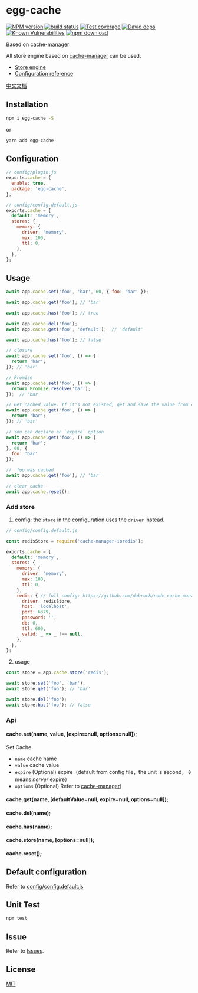 # egg-cache

[![NPM version][npm-image]][npm-url]
[![build status][travis-image]][travis-url]
[![Test coverage][codecov-image]][codecov-url]
[![David deps][david-image]][david-url]
[![Known Vulnerabilities][snyk-image]][snyk-url]
[![npm download][download-image]][download-url]

[npm-image]: https://img.shields.io/npm/v/egg-cache.svg?style=flat-square
[npm-url]: https://npmjs.org/package/egg-cache
[travis-image]: https://img.shields.io/travis/hexindai/egg-cache.svg?style=flat-square
[travis-url]: https://travis-ci.org/hexindai/egg-cache
[codecov-image]: https://img.shields.io/codecov/c/github/hexindai/egg-cache.svg?style=flat-square
[codecov-url]: https://codecov.io/github/hexindai/egg-cache?branch=master
[david-image]: https://img.shields.io/david/hexindai/egg-cache.svg?style=flat-square
[david-url]: https://david-dm.org/hexindai/egg-cache
[snyk-image]: https://snyk.io/test/npm/egg-cache/badge.svg?style=flat-square
[snyk-url]: https://snyk.io/test/npm/egg-cache
[download-image]: https://img.shields.io/npm/dm/egg-cache.svg?style=flat-square
[download-url]: https://npmjs.org/package/egg-cache

Based on [cache-manager](https://github.com/BryanDonovan/node-cache-manager)

All store engine based on [cache-manager](https://github.com/BryanDonovan/node-cache-manager) can be used.
* [Store engine](https://github.com/BryanDonovan/node-cache-manager#store-engines)
* [Configuration reference](#add-store)

[中文文档](README.zh_CN.md)

## Installation

```sh
npm i egg-cache -S
```

or

```sh
yarn add egg-cache
```

## Configuration

```js
// config/plugin.js
exports.cache = {
  enable: true,
  package: 'egg-cache',
};
```

```js
// config/config.default.js
exports.cache = {
  default: 'memory',
  stores: {
    memory: {
      driver: 'memory',
      max: 100,
      ttl: 0,
    },
  },
};
```
## Usage

```js
await app.cache.set('foo', 'bar', 60, { foo: 'bar' });

await app.cache.get('foo'); // 'bar'

await app.cache.has('foo'); // true

await app.cache.del('foo');
await app.cache.get('foo', 'default');  // 'default'

await app.cache.has('foo'); // false

// closure
await app.cache.set('foo', () => {
  return 'bar';
}); // 'bar'

// Promise
await app.cache.set('foo', () => {
  return Promise.resolve('bar');
});  // 'bar'

// Get cached value. If it's not existed, get and save the value from closure
await app.cache.get('foo', () => {
  return 'bar';
}); // 'bar'

// You can declare an `expire` option
await app.cache.get('foo', () => {
  return 'bar';
}, 60, {
  foo: 'bar'
});

//  foo was cached
await app.cache.get('foo'); // 'bar'

// clear cache
await app.cache.reset();
```

### Add store

1. config: the `store` in the configuration uses the `driver` instead.

```js
// config/config.default.js

const redisStore = require('cache-manager-ioredis');

exports.cache = {
  default: 'memory',
  stores: {
    memory: {
      driver: 'memory',
      max: 100,
      ttl: 0,
    },
    redis: { // full config: https://github.com/dabroek/node-cache-manager-ioredis#single-store
      driver: redisStore,
      host: 'localhost',
      port: 6379,
      password: '',
      db: 0,
      ttl: 600,
      valid: _ => _ !== null,
    },
  },
};
```

2. usage

```js
const store = app.cache.store('redis');

await store.set('foo', 'bar');
await store.get('foo'); // 'bar'

await store.del('foo');
await store.has('foo'); // false
```

### Api

#### cache.set(name, value, [expire=null, options=null]);

Set Cache
 - `name` cache name
 - `value` cache value
 - `expire` (Optional) expire（default from config file，the unit is second， `0` means *nerver* expire）
 - `options` (Optional) Refer to [cache-manager](https://github.com/BryanDonovan/node-cache-manager/blob/master/lib/stores/memory.js#L14-L18))

#### cache.get(name, [defaultValue=null, expire=null, options=null]);

#### cache.del(name);

#### cache.has(name);

#### cache.store(name, [options=null]);

#### cache.reset();

## Default configuration

Refer to [config/config.default.js](config/config.default.js)

## Unit Test

```sh
npm test
```

## Issue

Refer to [Issues](https://github.com/hexindai/egg-cache/issues).

## License

[MIT](LICENSE)
